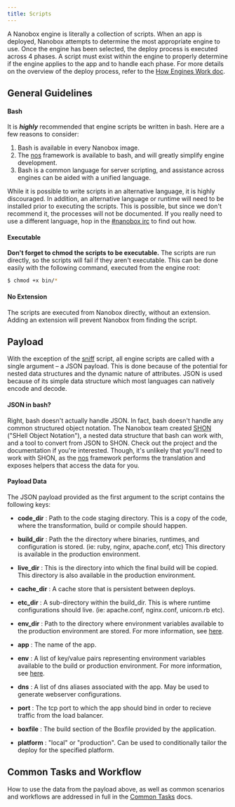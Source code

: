 ```yaml
---
title: Scripts
---
```


A Nanobox engine is literally a collection of scripts. When an app is deployed, Nanobox attempts to determine the most appropriate engine to use. Once the engine has been selected, the deploy process is executed across 4 phases. A script must exist within the engine to properly determine if the engine applies to the app and to handle each phase. For more details on the overview of the deploy process, refer to the [How Engines Work doc](/engines/how-engines-work/).

## General Guidelines

#### Bash

It is ***highly*** recommended that engine scripts be written in bash. Here are a few reasons to consider:

1. Bash is available in every Nanobox image.
2. The [nos](/engines/common-tasks/intro/) framework is available to bash, and will greatly simplify engine development.
3. Bash is a common language for server scripting, and assistance across engines can be aided with a unified language.

While it is possible to write scripts in an alternative language, it is highly discouraged. In addition, an alternative language or runtime will need to be installed prior to executing the scripts. This is possible, but since we don't recommend it, the processes will not be documented. If you really need to use a different language, hop in the [#nanobox irc](http://webchat.freenode.net/?channels=nanobox&uio=d4) to find out how.

#### Executable

**Don't forget to chmod the scripts to be executable.** The scripts are run directly, so the scripts will fail if they aren't executable. This can be done easily with the following command, executed from the engine root:

```bash
$ chmod +x bin/*
```

#### No Extension

The scripts are executed from Nanobox directly, without an extension. Adding an extension will prevent Nanobox from finding the script.

## Payload

With the exception of the [sniff](/engines/scripts/sniff) script, all engine scripts are called with a single argument – a JSON payload. This is done because of the potential for nested data structures and the dynamic nature of attributes. JSON is used because of its simple data structure which most languages can natively encode and decode.

#### JSON in bash?

Right, bash doesn't actually handle JSON. In fact, bash doesn't handle any common structured object notation. The Nanobox team created [SHON](https://github.com/pagodabox/shon) ("SHell Object Notation"), a nested data structure that bash can work with, and a tool to convert from JSON to SHON. Check out the project and the documentation if you're interested. Though, it's unlikely that you'll need to work with SHON, as the [nos](/engines/common-tasks/intro/) framework performs the translation and exposes helpers that access the data for you.

#### Payload Data

The JSON payload provided as the first argument to the script contains the following keys:

- **code_dir** : Path to the code staging directory. This is a copy of the code, where the transformation, build or compile should happen.

- **build_dir** : Path the the directory where binaries, runtimes, and configuration is stored. (ie: ruby, nginx, apache.conf, etc) This directory is available in the production environment.

- **live_dir** : This is the directory into which the final build will be copied. This directory is also available in the production environment.

- **cache_dir** : A cache store that is persistent between deploys.

- **etc_dir** : A sub-directory within the build_dir. This is where runtime configurations should live. (ie: apache.conf, nginx.conf, unicorn.rb etc).

- **env_dir** : Path to the directory where environment variables available to the production environment are stored. For more information, see [here](/engines/common-tasks/environment-variables/).

- **app** : The name of the app.

- **env** : A list of key/value pairs representing environment variables available to the build or production environment. For more information, see [here](/engines/common-tasks/environment-variables/).

- **dns** : A list of dns aliases associated with the app. May be used to generate webserver configurations.

- **port** : The tcp port to which the app should bind in order to recieve traffic from the load balancer.

- **boxfile** : The build section of the Boxfile provided by the application.

- **platform** : "local" or "production". Can be used to conditionally tailor the deploy for the specified platform.

## Common Tasks and Workflow

How to use the data from the payload above, as well as common scenarios and workflows are addressed in full in the [Common Tasks](/engines/common-tasks/intro/) docs.
